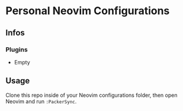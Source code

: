 # Personal Neovim Configurations

## Infos

### Plugins

- Empty

## Usage

Clone this repo inside of your Neovim configurations folder, then open Neovim and run `:PackerSync`.
